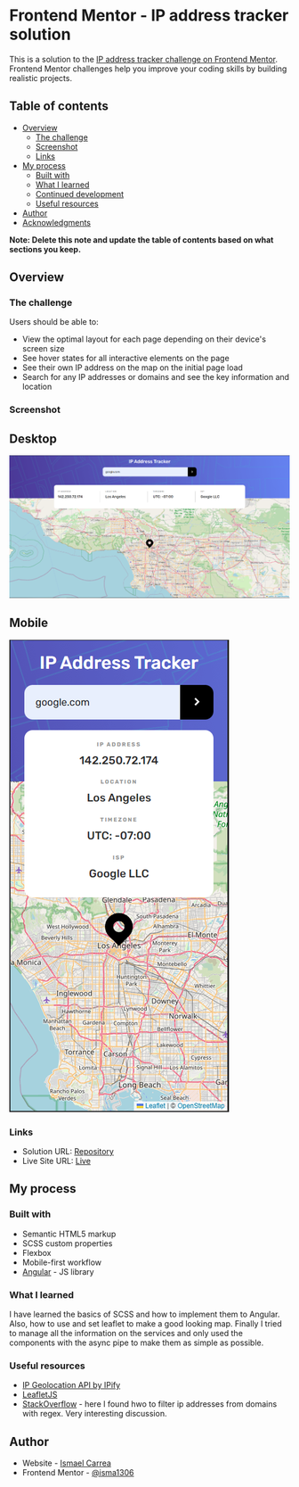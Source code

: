 # Frontend Mentor - IP address tracker solution

This is a solution to the [IP address tracker challenge on Frontend Mentor](https://www.frontendmentor.io/challenges/ip-address-tracker-I8-0yYAH0). Frontend Mentor challenges help you improve your coding skills by building realistic projects.

## Table of contents

- [Overview](#overview)
  - [The challenge](#the-challenge)
  - [Screenshot](#screenshot)
  - [Links](#links)
- [My process](#my-process)
  - [Built with](#built-with)
  - [What I learned](#what-i-learned)
  - [Continued development](#continued-development)
  - [Useful resources](#useful-resources)
- [Author](#author)
- [Acknowledgments](#acknowledgments)

**Note: Delete this note and update the table of contents based on what sections you keep.**

## Overview

### The challenge

Users should be able to:

- View the optimal layout for each page depending on their device's screen size
- See hover states for all interactive elements on the page
- See their own IP address on the map on the initial page load
- Search for any IP addresses or domains and see the key information and location

### Screenshot
## Desktop
![](./desktop.PNG)
## Mobile
![](./mobile.PNG)


### Links

- Solution URL: [Repository](https://github.com/Isma1306/IP-Address-Tracker)
- Live Site URL: [Live](https://isma1306.github.io/IP-Address-Tracker/)

## My process

### Built with

- Semantic HTML5 markup
- SCSS custom properties
- Flexbox
- Mobile-first workflow
- [Angular](https://angular.io/) - JS library



### What I learned

I have learned the basics of SCSS and how to implement them to Angular.
Also, how to use and set leaflet to make a good looking map.
Finally I tried to manage all the information on the services and only used the components with the async pipe to make them as simple as possible.


### Useful resources

- [IP Geolocation API by IPify](https://geo.ipify.org/)
- [LeafletJS](https://leafletjs.com/)
- [StackOverflow](https://stackoverflow.com/questions/5284147/validating-ipv4-addresses-with-regexp) - here I found hwo to filter ip addresses from domains with regex. Very interesting discussion.



## Author

- Website - [Ismael Carrea](https://github.com/Isma1306/)
- Frontend Mentor - [@isma1306](https://www.frontendmentor.io/profile/Isma1306)

